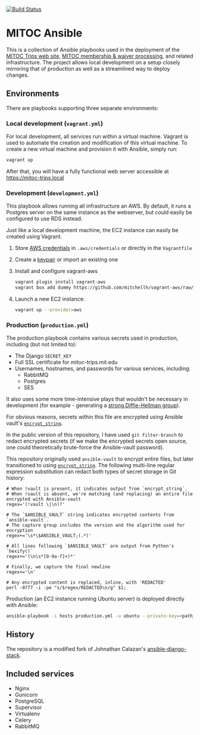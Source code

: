 [![Build Status](https://travis-ci.com/DavidCain/mitoc-ansible.svg?branch=master)](https://travis-ci.com/DavidCain/mitoc-ansible)

# MITOC Ansible

This is a collection of Ansible playbooks used in the deployment of the [MITOC
Trips web site][mitoc-trips], [MITOC membership & waiver
processing][mitoc-member], and related infrastructure.
The project allows local development on a setup closely mirroring
that of production as well as a streamlined way to deploy changes.

## Environments
There are playbooks supporting three separate environments:

### Local development (`vagrant.yml`)
For local development, all services run within a virtual machine. Vagrant is
used to automate the creation and modification of this virtual machine. To
create a new virtual machine and provision it with Ansible, simply run:

```bash
vagrant up
```

After that, you will have a fully functional web server accessible at
https://mitoc-trips.local

### Development (`development.yml`)
This playbook allows running all infrastructure an AWS. By default, it runs a
Postgres server on the same instance as the webserver, but could easily be
configured to use RDS instead.

Just like a local development machine, the EC2 instance can easily be created
using Vagrant.

1. Store [AWS credentials][aws-credentials] in `.aws/credentials` or directly in the `Vagrantfile`
2. Create a [keypair][aws-keypairs] or import an existing one
3. Install and configure vagrant-aws

    ```bash
    vagrant plugin install vagrant-aws
    vagrant box add dummy https://github.com/mitchellh/vagrant-aws/raw/master/dummy.box
    ```

4. Launch a new EC2 instance:

    ```bash
    vagrant up --provider=aws
    ```

### Production (`production.yml`)
The production playbook contains various secrets used in production, including (but 
not limited to):

- The Django `SECRET_KEY`
- Full SSL certificate for mitoc-trips.mit.edu
- Usernames, hostnames, and passwords for various services, including:
    - RabbitMQ
    - Postgres
    - SES

It also uses some more time-intensive plays that wouldn't be necessary in development
(for example - generating a [strong Diffie-Hellman group][weakdh]).

For obvious reasons, secrets within this file are encrypted using Ansible
vault's [`encrypt_string`][encrypt-string].

In the public version of this repository, I have used `git filter-branch` to
redact encrypted secrets (if we make the encrypted secrets open source, one could
theoretically brute-force the Ansible-vault password).

This repository originally used `ansible-vault` to encrypt entire files, but
later transitioned to using [`encrypt_string`][encrypt-string]. The following
multi-line regular expression substitution can redact both types of secret
storage in Git history:

```
# When !vault is present, it indicates output from `encrypt_string`.
# When !vault is absent, we're matching (and replacing) an entire file encrypted with Ansible-vault
regex='(!vault \|\n)?'

# The `$ANSIBLE_VAULT` string indicates encrypted contents from `ansible-vault`.
# The capture group includes the version and the algorithm used for encryption
regex+='\s*\$ANSIBLE_VAULT;(.*)'

# All lines following `$ANSIBLE_VAULT` are output from Python's `hexify()`
regex+='(\n\s*[0-9a-f]+)*'

# Finally, we capture the final newline
regex+='\n'

# Any encrypted content is replaced, inline, with 'REDACTED'
perl -0777 -i -pe "s/$regex/REDACTED\n/g" $1;
```

Production (an EC2 instance running Ubuntu server) is deployed directly with Ansible:

```bash
ansible-playbook -i hosts production.yml -u ubuntu --private-key=<path_to_iam_user_key>
```


## History
The repository is a modified fork of Johnathan Calazan's
[ansible-django-stack][ansible-django-stack].

## Included services
- Nginx
- Gunicorn
- PostgreSQL
- Supervisor
- Virtualenv
- Celery
- RabbitMQ

[aws-credentials]: http://docs.aws.amazon.com/cli/latest/userguide/cli-chap-getting-started.html#config-settings-and-precedence
[aws-keypairs]: https://docs.aws.amazon.com/AWSEC2/latest/UserGuide/ec2-key-pairs.html
[ansible-django-stack]: https://github.com/jcalazan/ansible-django-stack
[encrypt-string]: https://docs.ansible.com/ansible/latest/user_guide/vault.html?highlight=encrypt_string#use-encrypt-string-to-create-encrypted-variables-to-embed-in-yaml
[weakdh]: https://weakdh.org/sysadmin.html

[mitoc-member]: https://github.com/DavidCain/mitoc-member
[mitoc-trips]: https://github.com/DavidCain/mitoc-trips
